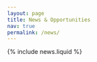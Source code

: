```yaml
---
layout: page
title: News & Opportunities
nav: true
permalink: /news/
---
```


{% include news.liquid %}
